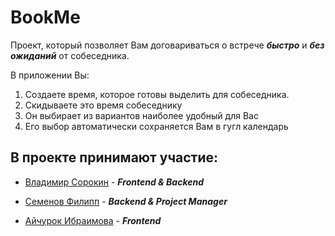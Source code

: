 # BookMe
Проект, который позволяет Вам договариваться о встрече **_быстро_** и **_без ожиданий_** от собеседника.

В приложении Вы:
1. Создаете время, которое готовы выделить для собеседника.
2. Скидываете это время собеседнику
3. Он выбирает из вариантов наиболее удобный для Вас
4. Его выбор автоматически сохраняется Вам в гугл календарь



## В проекте принимают участие:
- [Владимир Сорокин](https://t.me/customidze) - **_Frontend & Backend_**

- [Семенов Филипп](https://t.me/semenovfilipp) - **_Backend & Project Manager_**
- [Айчурок Ибраимова](https://t.me/aichurok_i) - **_Frontend_**




